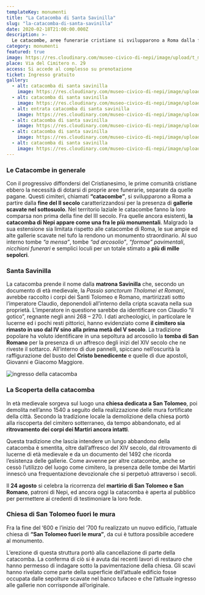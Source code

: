 ```yaml
---
templateKey: monumenti
title: "La Catacomba di Santa Savinilla"
slug: "la-catacomba-di-santa-savinilla"
date: 2020-02-18T21:00:00.000Z
description: >-
  Le catacombe, aree funerarie cristiane si svilupparono a Roma dalla fine del II secolo d.C. e furono caratterizzate da ampie gallerie scavate nel sottosuolo. Quella presente a Nepi è tra le più straordinarie del Lazio.
category: monumenti
featured: true
image: https://res.cloudinary.com/museo-civico-di-nepi/image/upload/t_museo/v1587372768/catacomba-05_zd6pzl.jpg
place: Via del Cimitero n. 29
access: Si accede al complesso su prenotazione
ticket: Ingresso gratuito
gallery:
  - alt: catacomba di santa savinilla
    image: https://res.cloudinary.com/museo-civico-di-nepi/image/upload/v1587372765/catacomba-01_kfxnjj.jpg
  - alt: catacomba di santa savinilla
    image: https://res.cloudinary.com/museo-civico-di-nepi/image/upload/v1587372768/catacomba-02_fbfelm.jpg
  - alt: entrata catacomba di santa savinilla
    image: https://res.cloudinary.com/museo-civico-di-nepi/image/upload/v1587372765/catacomba-03_rzu7d4.jpg
  - alt: catacomba di santa savinilla
    image: https://res.cloudinary.com/museo-civico-di-nepi/image/upload/v1587372768/catacomba-04_v5g37f.jpg
  - alt: catacomba di santa savinilla
    image: https://res.cloudinary.com/museo-civico-di-nepi/image/upload/v1587372768/catacomba-05_zd6pzl.jpg
  - alt: catacomba di santa savinilla
    image: https://res.cloudinary.com/museo-civico-di-nepi/image/upload/v1587372771/catacomba-06_tfpnzw.jpg
---
```


### Le Catacombe in generale

Con il progressivo diffondersi del Cristianesimo, le prime comunità cristiane ebbero la necessità di dotarsi di proprie aree funerarie, separate da quelle pagane. Questi cimiteri, chiamati **“catacombe”**, si svilupparono a Roma a partire dalla **fine del II secolo** caratterizzandosi per la presenza di **gallerie scavate nel sottosuolo**. Nel territorio laziale le catacombe fanno la loro comparsa non prima della fine del III secolo. Fra quelle ancora esistenti, **la catacomba di Nepi appare come una fra le più monumentali**. Malgrado la sua estensione sia limitata rispetto alle catacombe di Roma, le sue ampie ed alte gallerie scavate nel tufo la rendono un monumento straordinario. Al suo interno tombe _“a mensa”_, tombe _“ad arcosolio”_, _“formae” pavimentali_, _nicchioni funerari_ e semplici loculi per un totale stimato a **più di mille sepolcri**.

### Santa Savinilla

La catacomba prende il nome dalla **matrona Savinilla** che, secondo un documento di età medievale, la _Passio sanctorum Tholomei et Romani_, avrebbe raccolto i corpi dei Santi Tolomeo e Romano, martirizzati sotto l’imperatore Claudio, deponendoli all’interno della cripta scavata nella sua proprietà. L’imperatore in questione sarebbe da identificare con Claudio “il gotico”, regnante negli anni 268 – 270. I dati archeologici, in particolare le lucerne ed i pochi resti pittorici, hanno evidenziato come **il cimitero sia rimasto in uso dal IV sino alla prima metà del V secolo**. La tradizione popolare ha voluto identificare in una sepoltura ad arcosolio la **tomba di San Romano** per la presenza di un affresco degli inizi del XIV secolo che ne riveste il sottarco. All’interno di due pannelli, spiccano nell’oscurità la raffigurazione del busto del **Cristo benedicente** e quelle di due apostoli, Giovanni e Giacomo Maggiore.

![ingresso della catacomba](https://res.cloudinary.com/museo-civico-di-nepi/image/upload/t_museo/v1587372765/catacomba-03_rzu7d4.jpg)

### La Scoperta della catacomba

In età medievale sorgeva sul luogo una **chiesa dedicata a San Tolomeo**, poi demolita nell’anno 1540 a seguito della realizzazione delle mura fortificate della città. Secondo la tradizione locale la demolizione della chiesa portò alla riscoperta del cimitero sotterraneo, da tempo abbandonato, ed al **ritrovamento dei corpi dei Martiri ancora intatti**.

Questa tradizione che lascia intendere un lungo abbandono della catacomba è smentita, oltre dall’affresco del XIV secolo, dal ritrovamento di lucerne di età medievale e da un documento del 1492 che ricorda l’esistenza delle gallerie. Come avvenne per altre catacombe, anche se cessò l’utilizzo del luogo come cimitero, la presenza delle tombe dei Martiri innescò una frequentazione devozionale che si perpetuò attraverso i secoli.

Il **24 agosto** si celebra la ricorrenza del **martirio di San Tolomeo e San Romano**, patroni di Nepi, ed ancora oggi la catacomba è aperta al pubblico per permettere ai credenti di testimoniare la loro fede.

### Chiesa di San Tolomeo fuori le mura

Fra la fine del ‘600 e l’inizio del ‘700 fu realizzato un nuovo edificio, l’attuale chiesa di **“San Tolomeo fuori le mura”**, da cui è tuttora possibile accedere al monumento.

L’erezione di questa struttura portò alla cancellazione di parte della catacomba. La conferma di ciò si è avuta dai recenti lavori di restauro che hanno permesso di indagare sotto la pavimentazione della chiesa. Gli scavi hanno rivelato come parte della superficie dell’attuale edificio fosse occupata dalle sepolture scavate nel banco tufaceo e che l’attuale ingresso alle gallerie non corrisponde all’originale.
